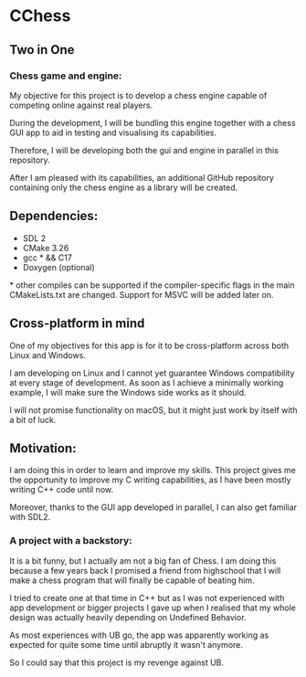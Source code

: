 # CChess

## Two in One
### Chess game and engine:
My objective for this project is to develop a chess engine capable of 
competing online against real players.

During the development, I will be bundling this engine together with
a chess GUI app to aid in testing and visualising its capabilities. 

Therefore, I will be developing both the gui and engine in parallel in this repository.

After I am pleased with its capabilities, an additional GitHub repository containing only the chess 
engine as a library will be created.

## Dependencies:
* SDL 2
* CMake 3.26
* gcc \* && C17
* Doxygen (optional)

\* other compiles can be supported if the compiler-specific flags in the main CMakeLists.txt 
are changed. Support for MSVC will be added later on.

## Cross-platform in mind
One of my objectives for this app is for it to be cross-platform across both Linux and Windows.

I am developing on Linux and I cannot yet guarantee Windows compatibility at every stage of development. 
As soon as I achieve a minimally working example, I will make sure the Windows side works as it should.

I will not promise functionality on macOS, but it might just work by itself with a bit of luck.



## Motivation:

I am doing this in order to learn and improve my skills. This project gives
me the opportunity to improve my C writing capabilities, as I have been mostly
writing C++ code until now. 

Moreover, thanks to the GUI app developed in parallel, I can also get familiar with 
SDL2.

### A project with a backstory:
It is a bit funny, but I actually am not a big fan of Chess. I am doing this because a few years back
I promised a friend from highschool that I will make a chess program that will finally be capable of beating him.

I tried to create one at that time in C++ but as I was not experienced with app development or bigger projects I
gave up when I realised that my whole design was actually heavily depending on Undefined Behavior. 

As most experiences with UB go, the app was apparently working as expected for quite some time until abruptly it
wasn't anymore. 

So I could say that this project is my revenge against UB.
